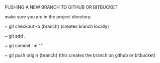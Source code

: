 
PUSHING A NEW BRANCH TO GITHUB OR BITBUCKET

make sure you are in the project directory.

~ git checkout -b {branch} (creates branch locally)

~ git add .

~ git commit -m ""

~ git push origin {branch}  (this creates the branch on github or bitbucket)
